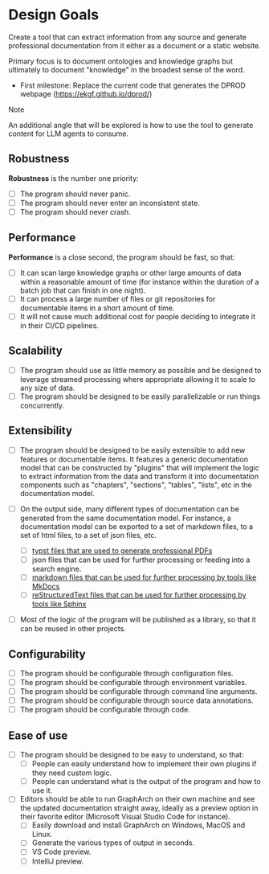 # Design Goals

Create a tool that can extract information from any source and generate
professional documentation from it either as a document or a static website.

Primary focus is to document ontologies and knowledge graphs but ultimately
to document "knowledge" in the broadest sense of the word.

- First milestone: Replace the current code that generates the DPROD webpage (<https://ekgf.github.io/dprod/>)

> [!NOTE]
>
> An additional angle that will be explored is how to use the tool to generate
> content for LLM agents to consume.

## Robustness

**Robustness** is the number one priority:

- [ ] The program should never panic.
- [ ] The program should never enter an inconsistent state.
- [ ] The program should never crash.

## Performance

**Performance** is a close second, the program should be fast, so that:

- [ ] It can scan large knowledge graphs or other large amounts of data
      within a reasonable amount of time (for instance within the duration
      of a batch job that can finish in one night).
- [ ] It can process a large number of files or git repositories for
      documentable items in a short amount of time.
- [ ] It will not cause much additional cost for people deciding to
      integrate it in their CI/CD pipelines.

## Scalability

- [ ] The program should use as little memory as possible and be designed
      to leverage streamed processing where appropriate allowing it to scale
      to any size of data.
- [ ] The program should be designed to be easily parallelizable or run things
      concurrently.

## Extensibility

- [ ] The program should be designed to be easily extensible to add new
      features or documentable items. It features a generic documentation model
      that can be constructed by "plugins" that will implement the logic to
      extract information from the data and transform it into documentation
      components such as "chapters", "sections", "tables", "lists", etc in
      the documentation model.

- [ ] On the output side, many different types of documentation can be generated
      from the same documentation model. For instance, a documentation model can
      be exported to a set of markdown files, to a set of html files, to a
      set of json files, etc.

  - [ ] [typst files that are used to generate professional PDFs](../feature/target-typst.md)
  - [ ] json files that can be used for further processing or
        feeding into a search engine.
  - [ ] [markdown files that can be used for further processing by tools
        like MkDocs](../feature/target-markdown-for-mkdocs.md)
  - [ ] [reStructuredText files that can be used for further processing by tools
        like Sphinx](../feature/target-rst-for-sphinx.md)

- [ ] Most of the logic of the program will be published as a library, so that
      it can be reused in other projects.

## Configurability

- [ ] The program should be configurable through configuration files.
- [ ] The program should be configurable through environment variables.
- [ ] The program should be configurable through command line arguments.
- [ ] The program should be configurable through source data annotations.
- [ ] The program should be configurable through code.

## Ease of use

- [ ] The program should be designed to be easy to understand, so that:
  - [ ] People can easily understand how to implement their own plugins if
        they need custom logic.
  - [ ] People can understand what is the output of the program and how to
        use it.
- [ ] Editors should be able to run GraphArch on their own machine and see the
  updated documentation straight away, ideally as a preview option in their
  favorite editor (Microsoft Visual Studio Code for instance).
  - [ ] Easily download and install GraphArch on Windows, MacOS and Linux.
  - [ ] Generate the various types of output in seconds.
  - [ ] VS Code preview.
  - [ ] IntelliJ preview.
